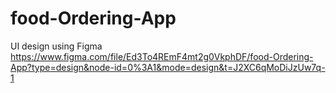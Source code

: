 # food-Ordering-App
UI design using Figma
https://www.figma.com/file/Ed3To4REmF4mt2g0VkphDF/food-Ordering-App?type=design&node-id=0%3A1&mode=design&t=J2XC6qMoDiJzUw7q-1
